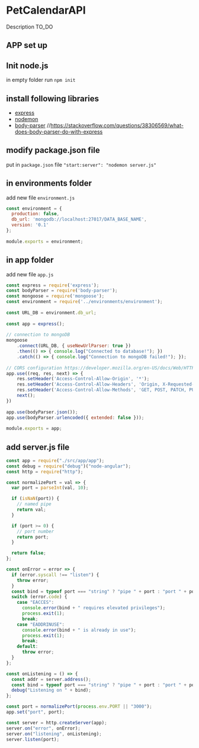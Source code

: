 # PetCalendarAPI

Description TO_DO

## APP set up

## Init node.js
in empty folder run `npm init`

## install following libraries
* [express](https://www.npmjs.com/package/express)
* [nodemon](https://www.npmjs.com/package/nodemon)
* [body-parser](https://www.npmjs.com/package/body-parser) //https://stackoverflow.com/questions/38306569/what-does-body-parser-do-with-express

## modify package.json file
put in `package.json` file `"start:server": "nodemon server.js"`

## in environments folder
add new file `environment.js`

```javascript
const environment = {
  production: false,
  db_url: 'mongodb://localhost:27017/DATA_BASE_NAME',
  version: '0.1'
};
 
module.exports = environment;
```

## in app folder
add new file `app.js`

```javascript
const express = require('express');
const bodyParser = require('body-parser');
const mongoose = require('mongoose');
const environment = require('../environments/environment');
 
const URL_DB = environment.db_url;
 
const app = express();
 
// connection to mongoDB
mongoose
    .connect(URL_DB, { useNewUrlParser: true })
    .then(() => { console.log("Connected to database!"); })
    .catch(() => { console.log("Connection to mongoDB failed!"); });
 
// CORS configuration https://developer.mozilla.org/en-US/docs/Web/HTTP/CORS
app.use((req, res, next) => {
    res.setHeader('Access-Control-Allow-Origin', '*');
    res.setHeader('Access-Control-Allow-Headers', 'Origin, X-Requested-With, Content-Type, Accept');
    res.setHeader('Access-Control-Allow-Methods', 'GET, POST, PATCH, PUT, DELETE, OPTIONS')
    next();
})
 
app.use(bodyParser.json());
app.use(bodyParser.urlencoded({ extended: false }));
 
module.exports = app;
```

## add server.js file

```javascript
const app = require("./src/app/app");
const debug = require("debug")("node-angular");
const http = require("http");

const normalizePort = val => {
  var port = parseInt(val, 10);

  if (isNaN(port)) {
    // named pipe
    return val;
  }

  if (port >= 0) {
    // port number
    return port;
  }

  return false;
};

const onError = error => {
  if (error.syscall !== "listen") {
    throw error;
  }
  const bind = typeof port === "string" ? "pipe " + port : "port " + port;
  switch (error.code) {
    case "EACCES":
      console.error(bind + " requires elevated privileges");
      process.exit(1);
      break;
    case "EADDRINUSE":
      console.error(bind + " is already in use");
      process.exit(1);
      break;
    default:
      throw error;
  }
};

const onListening = () => {
  const addr = server.address();
  const bind = typeof port === "string" ? "pipe " + port : "port " + port;
  debug("Listening on " + bind);
};

const port = normalizePort(process.env.PORT || "3000");
app.set("port", port);

const server = http.createServer(app);
server.on("error", onError);
server.on("listening", onListening);
server.listen(port);
```